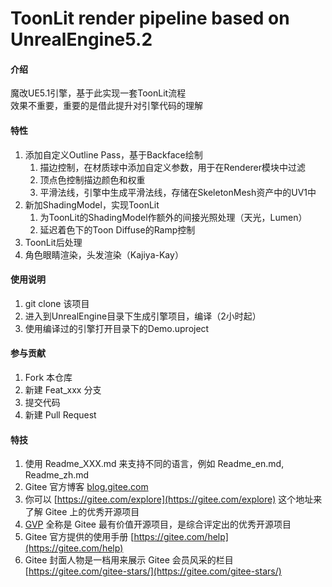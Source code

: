# ToonLit render pipeline based on UnrealEngine5.2

#### 介绍
魔改UE5.1引擎，基于此实现一套ToonLit流程  
效果不重要，重要的是借此提升对引擎代码的理解  


#### 特性
 
1.  添加自定义Outline Pass，基于Backface绘制
    1.  描边控制，在材质球中添加自定义参数，用于在Renderer模块中过滤
    2.  顶点色控制描边颜色和权重
    3.  平滑法线，引擎中生成平滑法线，存储在SkeletonMesh资产中的UV1中
2.  新加ShadingModel，实现ToonLit
    1.  为ToonLit的ShadingModel作额外的间接光照处理（天光，Lumen）
    2.  延迟着色下的Toon Diffuse的Ramp控制
3.  ToonLit后处理
4.  角色眼睛渲染，头发渲染（Kajiya-Kay）

#### 使用说明

1.  git clone 该项目
2.  进入到UnrealEngine目录下生成引擎项目，编译（2小时起）
3.  使用编译过的引擎打开目录下的Demo.uproject

#### 参与贡献

1.  Fork 本仓库
2.  新建 Feat_xxx 分支
3.  提交代码
4.  新建 Pull Request


#### 特技

1.  使用 Readme\_XXX.md 来支持不同的语言，例如 Readme\_en.md, Readme\_zh.md
2.  Gitee 官方博客 [blog.gitee.com](https://blog.gitee.com)
3.  你可以 [https://gitee.com/explore](https://gitee.com/explore) 这个地址来了解 Gitee 上的优秀开源项目
4.  [GVP](https://gitee.com/gvp) 全称是 Gitee 最有价值开源项目，是综合评定出的优秀开源项目
5.  Gitee 官方提供的使用手册 [https://gitee.com/help](https://gitee.com/help)
6.  Gitee 封面人物是一档用来展示 Gitee 会员风采的栏目 [https://gitee.com/gitee-stars/](https://gitee.com/gitee-stars/)
